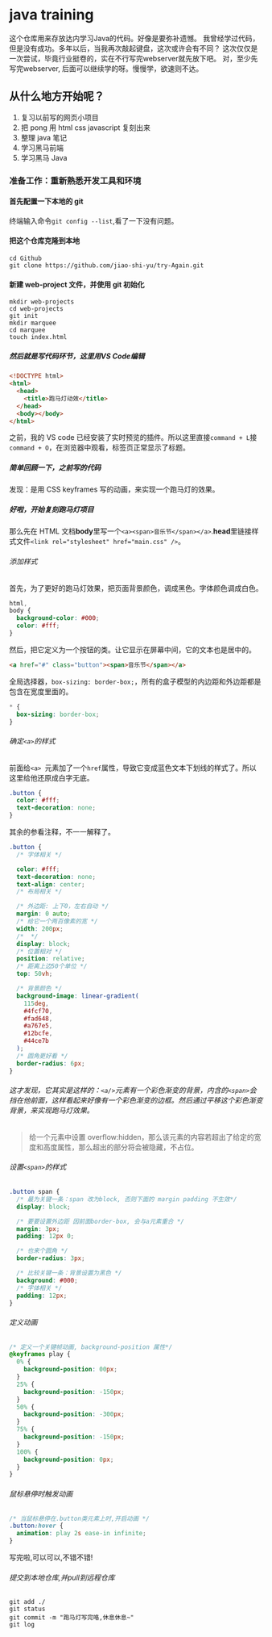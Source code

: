 # java training

这个仓库用来存放达内学习Java的代码。好像是要弥补遗憾。
我曾经学过代码，但是没有成功。多年以后，当我再次敲起键盘，这次或许会有不同？
这次仅仅是一次尝试，毕竟行业挺卷的，实在不行写完webserver就先放下吧。
对，至少先写完webserver, 后面可以继续学的呀。慢慢学，欲速则不达。

## 从什么地方开始呢？

1. 复习以前写的网页小项目
2. 把 pong 用 html css javascript 复刻出来
3. 整理 java 笔记
4. 学习黑马前端
5. 学习黑马 Java

### 准备工作：重新熟悉开发工具和环境

#### 首先配置一下本地的 git

终端输入命令`git config --list`,看了一下没有问题。

#### 把这个仓库克隆到本地

```
cd Github
git clone https://github.com/jiao-shi-yu/try-Again.git
```

#### 新建 web-project 文件，并使用 git 初始化

```
mkdir web-projects
cd web-projects
git init
mkdir marquee
cd marquee
touch index.html
```

##### 然后就是写代码环节，这里用**VS Code**编辑

```html
<!DOCTYPE html>
<html>
  <head>
    <title>跑马灯动效</title>
  </head>
  <body></body>
</html>
```

之前，我的 VS code 已经安装了实时预览的插件。所以这里直接`command + L`接`command + O`，在浏览器中观看，标签页正常显示了标题。

##### 简单回顾一下，之前写的代码

发现：是用 CSS keyframes 写的动画，来实现一个跑马灯的效果。

##### 好啦，开始复刻跑马灯项目

那么先在 HTML 文档**body**里写一个`<a><span>音乐节</span></a>`.**head**里链接样式文件`<link rel="stylesheet" href="main.css" />`。

###### 添加样式

首先，为了更好的跑马灯效果，把页面背景颜色，调成黑色。字体颜色调成白色。

```css
html,
body {
  background-color: #000;
  color: #fff;
}
```

然后，把它定义为一个按钮的类。让它显示在屏幕中间，它的文本也是居中的。

```html
<a href="#" class="button"><span>音乐节</span></a>
```

全局选择器，`box-sizing: border-box;`，所有的盒子模型的内边距和外边距都是包含在宽度里面的。

```css
* {
  box-sizing: border-box;
}
```

###### 确定`<a>`的样式

前面给`<a> `元素加了一个`href`属性，导致它变成蓝色文本下划线的样式了。所以这里给他还原成白字无底。

```css
.button {
  color: #fff;
  text-decoration: none;
}
```

其余的参看注释，不一一解释了。

```CSS
.button {
  /* 字体相关 */

  color: #fff;
  text-decoration: none;
  text-align: center;
  /* 布局相关 */

  /* 外边距: 上下0，左右自动 */
  margin: 0 auto;
  /* 给它一个两百像素的宽 */
  width: 200px;
  /*  */
  display: block;
  /* 位置相对 */
  position: relative;
  /* 距离上边50个单位 */
  top: 50vh;

  /* 背景颜色 */
  background-image: linear-gradient(
    115deg,
    #4fcf70,
    #fad648,
    #a767e5,
    #12bcfe,
    #44ce7b
  );
  /* 圆角更好看 */
  border-radius: 6px;
}
```

###### 这才发现，它其实是这样的：`<a/>`元素有一个彩色渐变的背景，内含的`<span>`会挡在他前面，这样看起来好像有一个彩色渐变的边框。然后通过平移这个彩色渐变背景，来实现跑马灯效果。

> 给一个元素中设置 overflow:hidden，那么该元素的内容若超出了给定的宽度和高度属性，那么超出的部分将会被隐藏，不占位。

###### 设置`<span>`的样式

```css
.button span {
  /* 最为关键一条：span 改为block, 否则下面的 margin padding 不生效*/
  display: block;

  /* 要要设置外边距 因前面border-box, 会与a元素重合 */
  margin: 3px;
  padding: 12px 0;

  /* 也来个圆角 */
  border-radius: 3px;

  /* 比较关键一条：背景设置为黑色 */
  background: #000;
  /* 字体相关 */
  padding: 12px;
}
```

###### 定义动画

```css
/* 定义一个关键帧动画, background-position 属性*/
@keyframes play {
  0% {
    background-position: 00px;
  }
  25% {
    background-position: -150px;
  }
  50% {
    background-position: -300px;
  }
  75% {
    background-position: -150px;
  }
  100% {
    background-position: 0px;
  }
}
```

###### 鼠标悬停时触发动画

```css
/* 当鼠标悬停在.button类元素上时,开启动画 */
.button:hover {
  animation: play 2s ease-in infinite;
}
```

写完啦,可以可以,不错不错!

###### 提交到本地仓库,并pull到远程仓库

```
git add ./
git status
git commit -m "跑马灯写完咯,休息休息~"
git log

```


